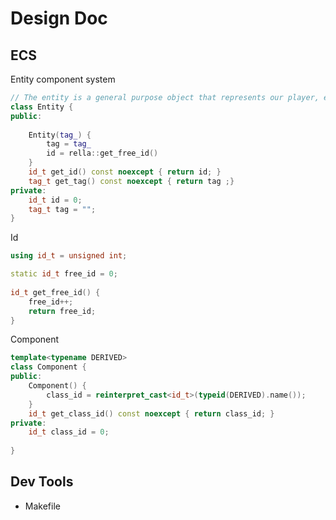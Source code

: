 # Design Doc



## ECS

Entity component system

````c++
// The entity is a general purpose object that represents our player, enemies items.
class Entity {
public:
    
    Entity(tag_) {
        tag = tag_
        id = rella::get_free_id()
    }
   	id_t get_id() const noexcept { return id; }
    tag_t get_tag() const noexcept { return tag ;}
private:
   	id_t id = 0;
    tag_t tag = "";
}
````

Id

````c++
using id_t = unsigned int;

static id_t free_id = 0;
    
id_t get_free_id() {
	free_id++;
    return free_id;
}
````

Component

````c++
template<typename DERIVED>
class Component {
public:
    Component() {
        class_id = reinterpret_cast<id_t>(typeid(DERIVED).name());
    }
    id_t get_class_id() const noexcept { return class_id; }
private:
	id_t class_id = 0;
    
}
````







## Dev Tools

- Makefile